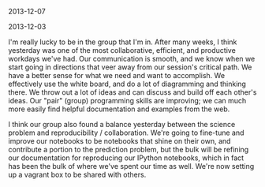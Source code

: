 2013-12-07

2013-12-03

I'm really lucky to be in the group that I'm in. After many weeks, I think yesterday was one of the most collaborative, efficient, and productive workdays we've had. Our communication is smooth, and we know when we start going in directions that veer away from our session's critical path. We have a better sense for what we need and want to accomplish. We effectively use the white board, and do a lot of diagramming and thinking there. We throw out a lot of ideas and can discuss and build off each other's ideas. Our "pair" (group) programming skills are improving; we can much more easily find helpful documentation and examples from the web. 

I think our group also found a balance yesterday between the science problem and reproducibility / collaboration. We're going to fine-tune and improve our notebooks to be notebooks that shine on their own, and contribute a portion to the prediction problem, but the bulk will be refining our documentation for reproducing our IPython notebooks, which in fact has been the bulk of where we've spent our time as well. We're now setting up a vagrant box to be shared with others. 

